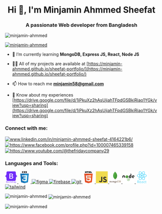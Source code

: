 <h1 align="center">Hi 👋, I'm Minjamin Ahmmed Sheefat</h1>
<h3 align="center">A passionate Web developer from Bangladesh</h3>

<p align="left"> <img src="https://komarev.com/ghpvc/?username=minjamin-ahmmed&label=Profile%20views&color=0e75b6&style=flat" alt="minjamin-ahmmed" /> </p>

<p align="left"> <a href="https://github.com/ryo-ma/github-profile-trophy"><img src="https://github-profile-trophy.vercel.app/?username=minjamin-ahmmed" alt="minjamin-ahmmed" /></a> </p>

- 🌱 I’m currently learning **MongoDB, Express JS, React, Node JS**

- 👨‍💻 All of my projects are available at [https://minjamin-ahmmed.github.io/sheefat-portfolio/](https://minjamin-ahmmed.github.io/sheefat-portfolio/)

- 📫 How to reach me **minjamin58@gmail.com**

- 📄 Know about my experiences [https://drive.google.com/file/d/1iPkuXz2hAsUjiahTFpdGSBkiRiao1YGk/view?usp=sharing](https://drive.google.com/file/d/1iPkuXz2hAsUjiahTFpdGSBkiRiao1YGk/view?usp=sharing)

<h3 align="left">Connect with me:</h3>
<p align="left">
<a href="https://linkedin.com/in/www.linkedin.com/in/minjamin-ahmmed-sheefat-4164221b6/" target="blank"><img align="center" src="https://raw.githubusercontent.com/rahuldkjain/github-profile-readme-generator/master/src/images/icons/Social/linked-in-alt.svg" alt="www.linkedin.com/in/minjamin-ahmmed-sheefat-4164221b6/" height="30" width="40" /></a>
<a href="https://fb.com/https://www.facebook.com/profile.php?id=100007465339158" target="blank"><img align="center" src="https://raw.githubusercontent.com/rahuldkjain/github-profile-readme-generator/master/src/images/icons/Social/facebook.svg" alt="https://www.facebook.com/profile.php?id=100007465339158" height="30" width="40" /></a>
<a href="https://www.youtube.com/c/https://www.youtube.com/@thefridaycompany29" target="blank"><img align="center" src="https://raw.githubusercontent.com/rahuldkjain/github-profile-readme-generator/master/src/images/icons/Social/youtube.svg" alt="https://www.youtube.com/@thefridaycompany29" height="30" width="40" /></a>
</p>

<h3 align="left">Languages and Tools:</h3>
<p align="left"> <a href="https://getbootstrap.com" target="_blank" rel="noreferrer"> <img src="https://raw.githubusercontent.com/devicons/devicon/master/icons/bootstrap/bootstrap-plain-wordmark.svg" alt="bootstrap" width="40" height="40"/> </a> <a href="https://www.w3schools.com/css/" target="_blank" rel="noreferrer"> <img src="https://raw.githubusercontent.com/devicons/devicon/master/icons/css3/css3-original-wordmark.svg" alt="css3" width="40" height="40"/> </a> <a href="https://www.figma.com/" target="_blank" rel="noreferrer"> <img src="https://www.vectorlogo.zone/logos/figma/figma-icon.svg" alt="figma" width="40" height="40"/> </a> <a href="https://firebase.google.com/" target="_blank" rel="noreferrer"> <img src="https://www.vectorlogo.zone/logos/firebase/firebase-icon.svg" alt="firebase" width="40" height="40"/> </a> <a href="https://git-scm.com/" target="_blank" rel="noreferrer"> <img src="https://www.vectorlogo.zone/logos/git-scm/git-scm-icon.svg" alt="git" width="40" height="40"/> </a> <a href="https://www.w3.org/html/" target="_blank" rel="noreferrer"> <img src="https://raw.githubusercontent.com/devicons/devicon/master/icons/html5/html5-original-wordmark.svg" alt="html5" width="40" height="40"/> </a> <a href="https://developer.mozilla.org/en-US/docs/Web/JavaScript" target="_blank" rel="noreferrer"> <img src="https://raw.githubusercontent.com/devicons/devicon/master/icons/javascript/javascript-original.svg" alt="javascript" width="40" height="40"/> </a> <a href="https://www.mongodb.com/" target="_blank" rel="noreferrer"> <img src="https://raw.githubusercontent.com/devicons/devicon/master/icons/mongodb/mongodb-original-wordmark.svg" alt="mongodb" width="40" height="40"/> </a> <a href="https://nodejs.org" target="_blank" rel="noreferrer"> <img src="https://raw.githubusercontent.com/devicons/devicon/master/icons/nodejs/nodejs-original-wordmark.svg" alt="nodejs" width="40" height="40"/> </a> <a href="https://reactjs.org/" target="_blank" rel="noreferrer"> <img src="https://raw.githubusercontent.com/devicons/devicon/master/icons/react/react-original-wordmark.svg" alt="react" width="40" height="40"/> </a> <a href="https://tailwindcss.com/" target="_blank" rel="noreferrer"> <img src="https://www.vectorlogo.zone/logos/tailwindcss/tailwindcss-icon.svg" alt="tailwind" width="40" height="40"/> </a> </p>

<p><img align="left" src="https://github-readme-stats.vercel.app/api/top-langs?username=minjamin-ahmmed&show_icons=true&locale=en&layout=compact" alt="minjamin-ahmmed" /></p>

<p>&nbsp;<img align="center" src="https://github-readme-stats.vercel.app/api?username=minjamin-ahmmed&show_icons=true&locale=en" alt="minjamin-ahmmed" /></p>

<p><img align="center" src="https://github-readme-streak-stats.herokuapp.com/?user=minjamin-ahmmed&" alt="minjamin-ahmmed" /></p>
